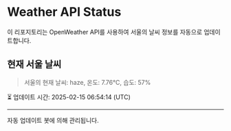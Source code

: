 
# Weather API Status

이 리포지토리는 OpenWeather API를 사용하여 서울의 날씨 정보를 자동으로 업데이트합니다.

## 현재 서울 날씨
> 서울의 현재 날씨: haze, 온도: 7.76°C, 습도: 57%

⏳ 업데이트 시간: 2025-02-15 06:54:14 (UTC)

---
자동 업데이트 봇에 의해 관리됩니다.
